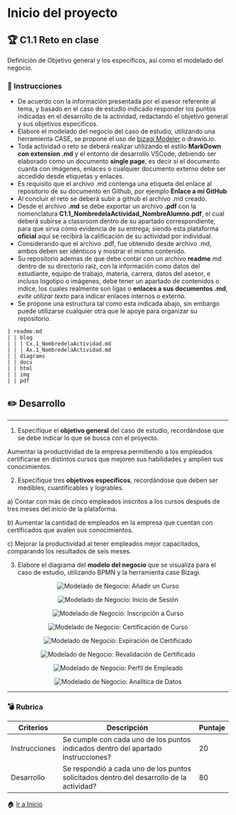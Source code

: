 # Inicio del proyecto

## :trophy: C1.1 Reto en clase

Definición de Objetivo general y los especificos, asi como el modelado del negocio.

### :blue_book: Instrucciones

- De acuerdo con la información presentada por el asesor referente al tema, y basado en el caso de estudio indicado responder los puntos indicadas en el desarrollo de la actividad, redactando el objetivo general y sus objetivos especificos.
- Elabore el modelado del negocio del caso de estudio, utilizando una herramienta CASE, se propone el uso de [bizagi Modeler](https://www.bizagi.com/plataforma/modeler) o drawio.io.
- Toda actividad o reto se deberá realizar utilizando el estilo **MarkDown con extension .md** y el entorno de desarrollo VSCode, debiendo ser elaborado como un documento **single page**, es decir si el documento cuanta con imágenes, enlaces o cualquier documento externo debe ser accedido desde etiquetas y enlaces.
- Es requisito que el archivo .md contenga una etiqueta del enlace al repositorio de su documento en Github, por ejemplo **Enlace a mi GitHub**
- Al concluir el reto se deberá subir a github el archivo .md creado.
- Desde el archivo **.md** se debe exportar un archivo **.pdf** con la nomenclatura **C1.1_NombredelaActividad_NombreAlumno.pdf**, el cual deberá subirse a classroom dentro de su apartado correspondiente, para que sirva como evidencia de su entrega; siendo esta plataforma **oficial** aquí se recibirá la calificación de su actividad por individual.
- Considerando que el archivo .pdf, fue obtenido desde archivo .md, ambos deben ser idénticos y mostrar el mismo contenido.
- Su repositorio ademas de que debe contar con un archivo **readme**.md dentro de su directorio raíz, con la información como datos del estudiante, equipo de trabajo, materia, carrera, datos del asesor, e incluso logotipo o imágenes, debe tener un apartado de contenidos o indice, los cuales realmente son ligas o **enlaces a sus documentos .md**, _evite utilizar texto_ para indicar enlaces internos o externo.
- Se propone una estructura tal como esta indicada abajo, sin embargo puede utilizarse cualquier otra que le apoye para organizar su repositorio.

```
| readme.md
| | blog
| | | Cx.1_NombredelaActividad.md
| | | Ax.1_NombredelaActividad.md
| | diagrams
| | docs
| | html
| | img
| | pdf    
```

## :pencil2: Desarrollo

___

1. Especifique el  **objetivo general** del caso de estudio, recordándose que se debe indicar lo que se busca con el proyecto.

Aumentar la productividad de la empresa permitiendo a los empleados certificarse en distintos cursos que mejoren sus habilidades y amplien sus conocimientos.

2. Especifique tres **objetivos específicos**, recordándose que deben ser medibles, cuantificables y logrables.

a) Contar con más de cinco empleados inscritos a los cursos después de tres meses del inicio de la plataforma.

b) Aumentar la cantidad de empleados en la empresa que cuentan con certificados que avalen sus conocimientos.

c) Mejorar la productividad al tener empleados mejor capacitados, comparando los resultados de seis meses.

3. Elabore el diagrama del **modelo del negocio** que se visualiza para el caso de estudio, utilizando BPMN y la herramienta case Bizagi.

<p align="center">
    <img alt="Modelado de Negocio: Añadir un Curso" src="https://raw.githubusercontent.com/edgarcastillo17/avscastillo/main/diagrams/C1.1_ObjetivosGenerales_especificos/Nuevo.png">
</p>
<p align="center">
    <img alt="Modelado de Negocio: Inicio de Sesión" src="https://raw.githubusercontent.com/edgarcastillo17/avscastillo/main/diagrams/C1.1_ObjetivosGenerales_especificos/Login.png">
</p>
<p align="center">
    <img alt="Modelado de Negocio: Inscripción a Curso" src="https://raw.githubusercontent.com/edgarcastillo17/avscastillo/main/diagrams/C1.1_ObjetivosGenerales_especificos/Inscripcion.png">
</p>
<p align="center">
    <img alt="Modelado de Negocio: Certificación de Curso" src="https://raw.githubusercontent.com/edgarcastillo17/avscastillo/main/diagrams/C1.1_ObjetivosGenerales_especificos/Certificacion.png">
</p>
<p align="center">
    <img alt="Modelado de Negocio: Expiración de Certificado" src="https://raw.githubusercontent.com/edgarcastillo17/avscastillo/main/diagrams/C1.1_ObjetivosGenerales_especificos/Expiracion.png">
</p>
<p align="center">
    <img alt="Modelado de Negocio: Revalidación de Certificado" src="https://raw.githubusercontent.com/edgarcastillo17/avscastillo/main/diagrams/C1.1_ObjetivosGenerales_especificos/Revalidacion.png">
</p>
<p align="center">
    <img alt="Modelado de Negocio: Perfil de Empleado" src="https://raw.githubusercontent.com/edgarcastillo17/avscastillo/main/diagrams/C1.1_ObjetivosGenerales_especificos/Perfil.png">
</p>
<p align="center">
    <img alt="Modelado de Negocio: Analítica de Datos" src="https://raw.githubusercontent.com/edgarcastillo17/avscastillo/main/diagrams/C1.1_ObjetivosGenerales_especificos/Analitica.png">
</p>

___

### :bomb: Rubrica


| Criterios     | Descripción                                                                                  | Puntaje |
| ------------- | -------------------------------------------------------------------------------------------- | ------- |
| Instrucciones | Se cumple con cada uno de los puntos indicados dentro del apartado Instrucciones?            | 20 |
| Desarrollo    | Se respondió a cada uno de los puntos solicitados dentro del desarrollo de la actividad?     | 80      |

:house: [Ir a Inicio](https://github.com/edgarcastillo17/avscastillo "Github")
